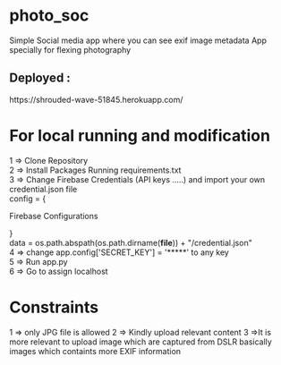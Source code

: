# photo_soc
Simple Social media app where you can see exif image metadata App specially for flexing photography
<h2>Deployed :</h2>
https://shrouded-wave-51845.herokuapp.com/
 
<h1>For local running and modification</h1>

 1  => Clone Repository
 <br>
 2  => Install Packages Running requirements.txt 
 <br>
 3  => Change Firebase Credentials (API keys .....) and import your own credential.json file 
 <br>
 config = {


 Firebase Configurations

 }
 <br>
data = os.path.abspath(os.path.dirname(__file__)) + "/credential.json"
 <br>
 4 => change app.config['SECRET_KEY'] = '*****' to any key 
 <br>
 5  => Run app.py
 <br>
 6  => Go to assign localhost
<h1>Constraints</h1>
1 => only JPG file is allowed
2 => Kindly upload relevant content
3 =>It is more relevant to upload image which are captured from DSLR basically images which containts more EXIF information
